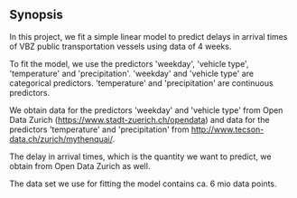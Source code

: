 ## Synopsis

In this project, we fit a simple linear model to predict delays in arrival times of VBZ public transportation vessels using data of 4 weeks.

To fit the model, we use the predictors 'weekday', 'vehicle type', 'temperature' and 'precipitation'. 'weekday' and 'vehicle type' are categorical predictors. 'temperature' and 'precipitation' are continuous predictors. 

We obtain data for the predictors 'weekday' and 'vehicle type' from Open Data Zurich (https://www.stadt-zuerich.ch/opendata) and data for the predictors 'temperature' and 'precipitation' from http://www.tecson-data.ch/zurich/mythenquai/.

The delay in arrival times, which is the quantity we want to predict, we obtain from Open Data Zurich as well.

The data set we use for fitting the model contains ca. 6 mio data points. 
